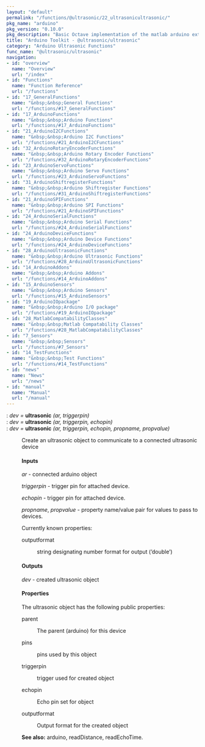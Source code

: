 ```yaml
---
layout: "default"
permalink: "/functions/@ultrasonic/22_ultrasonicultrasonic/"
pkg_name: "arduino"
pkg_version: "0.10.0"
pkg_description: "Basic Octave implementation of the matlab arduino extension,  allowing communication to a programmed arduino board to control its  hardware."
title: "Arduino Toolkit - @ultrasonic/ultrasonic"
category: "Arduino Ultrasonic Functions"
func_name: "@ultrasonic/ultrasonic"
navigation:
- id: "overview"
  name: "Overview"
  url: "/index"
- id: "Functions"
  name: "Function Reference"
  url: "/functions"
- id: "17_GeneralFunctions"
  name: "&nbsp;&nbsp;General Functions"
  url: "/functions/#17_GeneralFunctions"
- id: "17_ArduinoFunctions"
  name: "&nbsp;&nbsp;Arduino Functions"
  url: "/functions/#17_ArduinoFunctions"
- id: "21_ArduinoI2CFunctions"
  name: "&nbsp;&nbsp;Arduino I2C Functions"
  url: "/functions/#21_ArduinoI2CFunctions"
- id: "32_ArduinoRotaryEncoderFunctions"
  name: "&nbsp;&nbsp;Arduino Rotary Encoder Functions"
  url: "/functions/#32_ArduinoRotaryEncoderFunctions"
- id: "23_ArduinoServoFunctions"
  name: "&nbsp;&nbsp;Arduino Servo Functions"
  url: "/functions/#23_ArduinoServoFunctions"
- id: "31_ArduinoShiftregisterFunctions"
  name: "&nbsp;&nbsp;Arduino Shiftregister Functions"
  url: "/functions/#31_ArduinoShiftregisterFunctions"
- id: "21_ArduinoSPIFunctions"
  name: "&nbsp;&nbsp;Arduino SPI Functions"
  url: "/functions/#21_ArduinoSPIFunctions"
- id: "24_ArduinoSerialFunctions"
  name: "&nbsp;&nbsp;Arduino Serial Functions"
  url: "/functions/#24_ArduinoSerialFunctions"
- id: "24_ArduinoDeviceFunctions"
  name: "&nbsp;&nbsp;Arduino Device Functions"
  url: "/functions/#24_ArduinoDeviceFunctions"
- id: "28_ArduinoUltrasonicFunctions"
  name: "&nbsp;&nbsp;Arduino Ultrasonic Functions"
  url: "/functions/#28_ArduinoUltrasonicFunctions"
- id: "14_ArduinoAddons"
  name: "&nbsp;&nbsp;Arduino Addons"
  url: "/functions/#14_ArduinoAddons"
- id: "15_ArduinoSensors"
  name: "&nbsp;&nbsp;Arduino Sensors"
  url: "/functions/#15_ArduinoSensors"
- id: "19_ArduinoIOpackage"
  name: "&nbsp;&nbsp;Arduino I/O package"
  url: "/functions/#19_ArduinoIOpackage"
- id: "28_MatlabCompatabilityClasses"
  name: "&nbsp;&nbsp;Matlab Compatability Classes"
  url: "/functions/#28_MatlabCompatabilityClasses"
- id: "7_Sensors"
  name: "&nbsp;&nbsp;Sensors"
  url: "/functions/#7_Sensors"
- id: "14_TestFunctions"
  name: "&nbsp;&nbsp;Test Functions"
  url: "/functions/#14_TestFunctions"
- id: "news"
  name: "News"
  url: "/news"
- id: "manual"
  name: "Manual"
  url: "/manual"
---
```

<dl class="def">
<dt id="index-ultrasonic"><span class="category">: </span><span><em><var>dev</var> =</em> <strong>ultrasonic</strong> <em>(<var>ar</var>, <var>triggerpin</var>)</em><a href='#index-ultrasonic' class='copiable-anchor'></a></span></dt>
<dt id="index-ultrasonic-1"><span class="category">: </span><span><em><var>dev</var> =</em> <strong>ultrasonic</strong> <em>(<var>ar</var>, <var>triggerpin</var>, <var>echopin</var>)</em><a href='#index-ultrasonic-1' class='copiable-anchor'></a></span></dt>
<dt id="index-ultrasonic-2"><span class="category">: </span><span><em><var>dev</var> =</em> <strong>ultrasonic</strong> <em>(<var>ar</var>, <var>triggerpin</var>, <var>echopin</var>, <var>propname</var>, <var>propvalue</var>)</em><a href='#index-ultrasonic-2' class='copiable-anchor'></a></span></dt>
<dd><p>Create an ultrasonic object to communicate to a connected ultrasonic device
</p>
<span id="Inputs"></span><h4 class="subsubheading">Inputs</h4>
<p><var>ar</var> - connected arduino object
</p>
<p><var>triggerpin</var> - trigger pin for attached device.
</p>
<p><var>echopin</var> - trigger pin for attached device.
</p>
<p><var>propname</var>, <var>propvalue</var> - property name/value pair for values to pass to devices.
</p>
<p>Currently known properties:
 </p><dl compact="compact">
<dt><span>outputformat</span></dt>
<dd><p>string designating number format for output (&rsquo;double&rsquo;)
 </p></dd>
</dl>

<span id="Outputs"></span><h4 class="subsubheading">Outputs</h4>
<p><var>dev</var> - created ultrasonic object
</p>
<span id="Properties"></span><h4 class="subsubheading">Properties</h4>
<p>The ultrasonic object has the following public properties:
 </p><dl compact="compact">
<dt><span>parent</span></dt>
<dd><p>The parent (arduino) for this device
 </p></dd>
<dt><span>pins</span></dt>
<dd><p>pins used by this object
 </p></dd>
<dt><span>triggerpin</span></dt>
<dd><p>trigger used for created object
 </p></dd>
<dt><span>echopin</span></dt>
<dd><p>Echo pin set for object
 </p></dd>
<dt><span>outputformat</span></dt>
<dd><p>Output format for the created object
 </p></dd>
</dl>


<p><strong>See also:</strong> arduino, readDistance, readEchoTime.
 </p></dd></dl>
